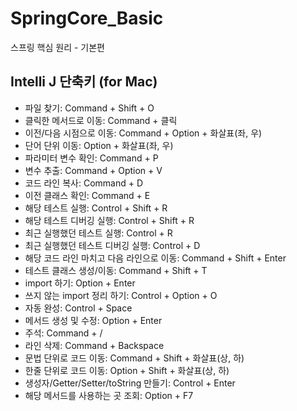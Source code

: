 # SpringCore_Basic
스프링 핵심 원리 - 기본편

## Intelli J 단축키 (for Mac)
- 파일 찾기: Command + Shift + O
- 클릭한 메서드로 이동: Command + 클릭
- 이전/다음 시점으로 이동: Command + Option + 화살표(좌, 우)
- 단어 단위 이동: Option + 화살표(좌, 우)
- 파라미터 변수 확인: Command + P
- 변수 추출: Command + Option + V
- 코드 라인 복사: Command + D
- 이전 클래스 확인: Command + E
- 해당 테스트 실행: Control + Shift + R
- 해당 테스트 디버깅 실행: Control + Shift + R
- 최근 실행했던 테스트 실행: Control + R
- 최근 실행했던 테스트 디버깅 실행: Control + D
- 해당 코드 라인 마치고 다음 라인으로 이동: Command + Shift + Enter
- 테스트 클래스 생성/이동: Command + Shift + T
- import 하기: Option + Enter
- 쓰지 않는 import 정리 하기: Control + Option + O
- 자동 완성: Control + Space
- 메서드 생성 및 수정: Option + Enter
- 주석: Command + /
- 라인 삭제: Command + Backspace
- 문법 단위로 코드 이동: Command + Shift + 화살표(상, 하)
- 한줄 단위로 코드 이동: Option + Shift + 화살표(상, 하)
- 생성자/Getter/Setter/toString 만들기: Control + Enter
- 해당 메서드를 사용하는 곳 조회: Option + F7
